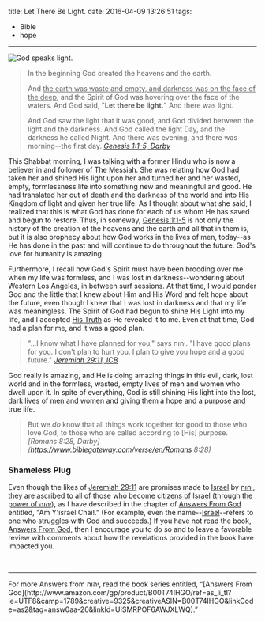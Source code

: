 title: Let There Be Light.
date: 2016-04-09 13:26:51
tags:
- Bible
- hope
---
<img id="mainImage" src="/images/Let_There_Be_Light_076.jpg" alt="God speaks light." style="z-index:5000;" />

>In the beginning God created the heavens and the earth.
>
>And <u>the earth was waste and empty, and darkness was on the face of the deep</u>, and the Spirit of God was hovering over the face of the waters. And God said, "**Let there be light.**" And there was light.
>
>And God saw the light that it was good; and God divided between the light and the darkness. And God called the light Day, and the darkness he called Night. And there was evening, and there was morning--the first day.
><cite>[Genesis 1:1-5, Darby](https://www.biblegateway.com/passage/?search=Genesis+1%3A1-5&version=DARBY)</cite>

This Shabbat morning, I was talking with a former Hindu who is now a believer in and follower of The Messiah. She was relating how God had taken her and shined His light upon her and turned her and her wasted, empty, formlessness life into something new and meaningful and good. He had translated her out of death and the darkness of the world and into His Kingdom of light and given her true life. As I thought about what she said, I realized that this is what God has done for each of us whom He has saved and begun to restore. Thus, in someway, [Genesis 1:1-5](https://www.biblegateway.com/passage/?search=Genesis+1%3A1-5&version=DARBY) is not only the history of the creation of the heavens and the earth and all that in them is, but it is also prophecy about how God works in the lives of men, today--as He has done in the past and will continue to do throughout the future. God's love for humanity is amazing.

Furthermore, I recall how God's Spirit must have been brooding over me when my life was formless, and I was lost in darkness--wondering about Western Los Angeles, in between surf sessions. At that time, I would ponder God and the little that I knew about Him and His Word and felt hope about the future, even though I knew that I was lost in darkness and that my life was meaningless. The Spirit of God had begun to shine His Light into my life, and I accepted [His Truth](https://www.biblegateway.com/passage/?search=John+17:17&version=DARBY) as He revealed it to me. Even at that time, God had a plan for me, and it was a good plan.

>"...I know what I have planned for you," says &#1497;&#1492;&#1493;&#1492;. "I have good plans for you. I don't plan to hurt you. I plan to give you hope and a good future."
><cite>[Jeremiah 29:11, ICB](https://www.biblegateway.com/verse/en/Jeremiah%2029:11)</cite>

God really is amazing, and He is doing amazing things in this evil, dark, lost world and in the formless, wasted, empty lives of men and women who dwell upon it. In spite of everything, God is still shining His light into the lost, dark lives of men and women and giving them a hope and a purpose and true life.

>But we *do* know that all things work together for good to those who love God, to those who are called according to [His] purpose.
><cite>[Romans 8:28, Darby](https://www.biblegateway.com/verse/en/Romans 8:28)</cite>

### Shameless Plug
Even though the likes of [Jeremiah 29:11](https://www.biblegateway.com/verse/en/Jeremiah%2029:11) are promises made to [Israel](https://www.blueletterbible.org/lang/Lexicon/Lexicon.cfm?strongs=H3478&t=KJV) by [&#1497;&#1492;&#1493;&#1492;](https://www.blueletterbible.org/lang/Lexicon/Lexicon.cfm?strongs=H3068&t=KJV), they are ascribed to all of those who become [citizens of Israel](https://www.biblegateway.com/passage/?search=Ephesians+2%3A11-13&version=DARBY) ([through the power of &#1497;&#1492;&#1493;&#1492;](https://www.biblegateway.com/passage/?search=Philippians+3%3A20-21&version=DARBY)), as I have described in the chapter of [Answers From God](http://www.amazon.com/gp/product/B00T74IHGO/ref=as_li_tl?ie=UTF8&camp=1789&creative=9325&creativeASIN=B00T74IHGO&linkCode=as2&tag=answ0aa-20&linkId=UISMRPOF6AWJXLWQ) entitled, "Am Y'israel Chai!." (For example, even the name--[Israel](https://www.blueletterbible.org/lang/Lexicon/Lexicon.cfm?strongs=H3478&t=KJV)--refers to one who struggles with God and succeeds.) If you have not read the book, [Answers From God](http://www.amazon.com/gp/product/B00T74IHGO/ref=as_li_tl?ie=UTF8&camp=1789&creative=9325&creativeASIN=B00T74IHGO&linkCode=as2&tag=answ0aa-20&linkId=UISMRPOF6AWJXLWQ), then I encourage you to do so and to leave a favorable review with comments about how the revelations provided in the book have impacted you.

<br>
<hr style="border:0; height:1px; background-image:linear-gradient(to right, rgba(0,0,0,0), rgba(0,0,0,0.75), rgba(0,0,0,0));">
For more Answers from &#1497;&#1492;&#1493;&#1492;, read the book series entitled, &ldquo;[Answers From God](http://www.amazon.com/gp/product/B00T74IHGO/ref=as_li_tl?ie=UTF8&camp=1789&creative=9325&creativeASIN=B00T74IHGO&linkCode=as2&tag=answ0aa-20&linkId=UISMRPOF6AWJXLWQ).&rdquo;

<script type="text/javascript">
var imagePrefix = "/images/Let_There_Be_Light_";
var imagePostfixes = ["001.jpg", "002.jpg", "002b.jpg", "002c.jpg", "002d.jpg", "003.jpg", "004.jpg", "004b.jpg", "005.jpg", "005b.jpg", "005c.jpg", "006.jpg", "007.jpg", "008.jpg", "009.jpg", "009b.jpg", "010.jpg", "010b.jpg", "011.jpg", "011b.png", "012.jpg", "013.jpg", "013.png", "0130.jpg", "015.jpg", "017.jpg", "020.jpg", "020b.jpg", "030.jpg", "033.jpg", "035.jpg", "035b.jpg", "036.png", "036b.png", "040.jpg", "041.jpg", "042.jpg", "042b.jpg", "045.jpg", "050.jpg", "051.jpg", "052.jpg", "060.jpg", "060b.jpg", "061.jpg", "061b.jpg", "062.jpg", "063.jpg", "063b.jpg", "064.jpg", "065.jpg", "066.jpg", "067.jpg", "068.jpg", "070.jpg", "070b.jpg", "070c.jpg", "070d.jpg", "070e.jpg", "071.jpg", "072.jpg", "072b.jpg", "073.jpg", "073b.jpg", "074.jpg", "075.jpg", "075b.jpg", "076.jpg", "077.jpg", "078.jpg", "079.jpg", "080.png", "090.jpg", "100.jpg", "101.jpg", "102.jpg", "104.jpg", "106.jpg", "107.jpg", "108.jpg", "109.jpg", "110.jpg", "111.jpg", "112.jpg", "113.jpg", "114.jpg", "120.jpg", "120b.jpg", "121.jpg", "122.jpg", "122b.jpg", "123.jpg", "124.jpg", "140.jpg", "140b.jpg", "141.jpg", "142.jpg", "150.jpg", "151.gif", "152.jpg", "160.jpg", "201.jpg", "202.jpg", "203.jpg"];
var numImages = imagePostfixes.length;
var imageSrc = imagePrefix + imagePostfixes[Math.floor(Math.random() * numImages)];
document.getElementById("mainImage").src = imageSrc;
</script>
